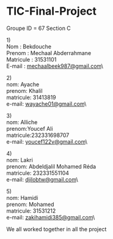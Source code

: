 # TIC-Final-Project
Groupe ID = 67
Section C

1)\
Nom : Bekdouche \
Prenom : Mechaal Abderrahmane\
Matricule : 31531101\
E-mail : mechaalbeek987@gmail.com\

2)\
nom: Ayache\
prenom: Khalil\
matricule: 31413819\
e-mail: wayache01@gmail.com\

3)\
nom: Alliche\
prenom:Youcef Ali\
matricule:232331698707\
e-mail: youcef122v@gmail.com\

4)\
nom: Lakri\
prenom: Abdeldjalil Mohamed Réda\
matricule: 232331551104\
e-mail: djilobtw@gmail.com\

5)\
nom: Hamidi\
prenom: Mohamed \
matricule: 31531212\
e-mail: zakihamidi385@gmail.com\

We all worked together in all the project
